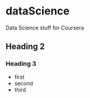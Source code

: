 # dataScience
Data Science stuff for Coursera
## Heading 2
### Heading 3

* first
* second
* third


